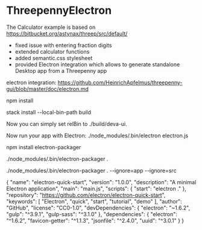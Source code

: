 # ThreepennyElectron

The Calculator example is based on 
https://bitbucket.org/astynax/threep/src/default/

- fixed issue with entering fraction digits
- extended calculator functions
- added semantic.css stylesheet
- provided Electron integration which allows to generate standalone Desktop app from a Threepenny app

electron integration:
https://github.com/HeinrichApfelmus/threepenny-gui/blob/master/doc/electron.md

npm install

stack install --local-bin-path build

Now you can simply set relBin to ./build/deva-ui.

Now run your app with Electron: ./node_modules/.bin/electron electron.js


npm install electron-packager

./node_modules/.bin/electron-packager .

./node_modules/.bin/electron-packager . --ignore=app --ignore=src


{
  "name": "electron-quick-start",
  "version": "1.0.0",
  "description": "A minimal Electron application",
  "main": "main.js",
  "scripts": {
    "start": "electron ."
  },
  "repository": "https://github.com/electron/electron-quick-start",
  "keywords": [
    "Electron",
    "quick",
    "start",
    "tutorial",
    "demo"
  ],
  "author": "GitHub",
  "license": "CC0-1.0",
  "devDependencies": {
    "electron": "~1.6.2",
    "gulp": "^3.9.1",
    "gulp-sass": "^3.1.0"
  },
  "dependencies": {
    "electron": "^1.6.2",
    "favicon-getter": "^1.1.3",
    "jsonfile": "^2.4.0",
    "uuid": "^3.0.1"
  }
}